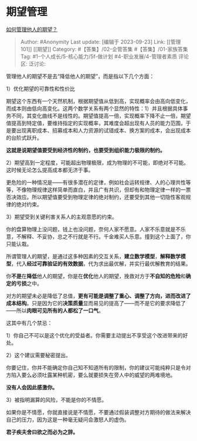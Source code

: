 # 期望管理
[如何管理他人的期望？](https://www.zhihu.com/question/46415676/answer/1872244113)

> Author: #Anonymity
> Last update: [编辑于 2023-09-23]
> Link: [[管理101]] [[期望]]
> Category: #【答集】/02-企管答集 #【答集】/01-家族答集
> Tag: #1-个人成长/5-核心能力/5f-做计划 #4-职业发展/4-管理者素质
> 评论区:
> 泛讨论:

管理他人的期望不是去“降低他人的期望”，而是指以下几个方面：

1）优化期望的可靠性和性价比

期望这个东西有一个天然机制，根据期望值从低到高，实现概率会由高向低变化，而成本则由低向高变化。这两个数学关系有两个显然的特性：1）并且根据具体事务不同，其变化曲线不是线性的。期望值提高一倍，实现概率下降不止一倍，期望值提高到特定值，要维持指定的实现概率，其难度会超出现有人员的能力范围，于是要出现离职成本、招募成本和人力资源的试错成本、换方案的成本，会出现成本的台阶式跃升。

**这就是说期望值要受到经济性的制约，也要受到组织能力极限的制约。**

2）期望高到一定程度，可能超出物理极限，成为物理的不可能，即绝对不可能。这时候无论怎么提高成本都无济于事。

更危险的一种情况是——有很多潜在的定律，例如社会运转规律、人的心理共性等等，不像物理规律这样简单而直白，并且广有共识，但却有和物理定律一样的一票否决效应。所以期望值要受到物理定律的绝对制约，还要受到其他一切隐性客观规律的绝对约束。

3）期望受到关键利害关系人的主观意愿的约束。

你的盘算物理上没问题，钱上也没问题，奈何人家不愿意。人家不乐意就是不乐意，不解释、不妥协，总之不行就是不行。千金难买人乐意。撞到这个上面了，你只能认栽。

所谓管理人的期望，是通过这多种因素的交互关系，**建立数学模型**，**解释数学模型**，代入**经过可靠验证的有效数据**，代为求出最优解，并实行最优解教育的结果。

你**不是**在**降低**他人的期望，你是在**优化**他人的期望，挽救对方于**不自知的危险**和**确定的亏损**之中。

对方的期望未必是降低了总值，**更有可能是调整了重心、调整了方向，进而改进了成本结构**。只是因为它的**决策质量**显而易见的提高了——而不是它的要求降低了——所以**肉眼可见所有的人都松了一口气**。

这其中有几个禁忌：

1）你自己不可以是这个优化的受益者。你需要主动提出不享受这个改进带来的好处。

2）这个建议需要秘密提出。

你要记住，你并不能确定你自己知不知道所有的限制，你的建议可能纯粹只是令对方陷入要么必须吐露某种机密，要么就要损失在旁人中的威望的两难境地。

**没有人会因此感激你。**

3）被指明漏算的风险，不能是你的不情愿。

如果你是不情愿，你就直接说是不情愿，不要通过假装调整对方期待的做法来解决自己的压力，因为这是一种毫无疑问会激怒人的虚伪。

**君子疾夫舍曰欲之而必为之辞。**
